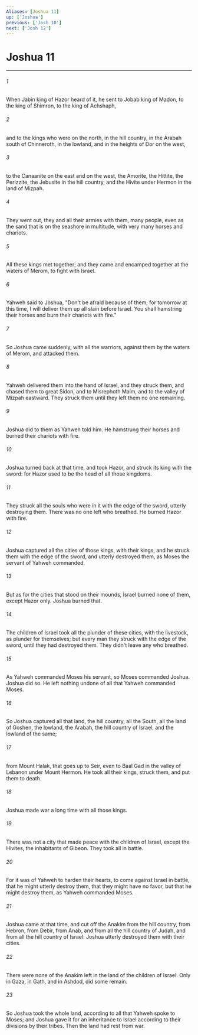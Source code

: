```yaml
---
Aliases: [Joshua 11]
up: ['Joshua']
previous: ['Josh 10']
next: ['Josh 12']
---
```

# Joshua 11
***





###### 1 

When Jabin king of Hazor heard of it, he sent to Jobab king of Madon, to the king of Shimron, to the king of Achshaph, 



###### 2 

and to the kings who were on the north, in the hill country, in the Arabah south of Chinneroth, in the lowland, and in the heights of Dor on the west, 



###### 3 

to the Canaanite on the east and on the west, the Amorite, the Hittite, the Perizzite, the Jebusite in the hill country, and the Hivite under Hermon in the land of Mizpah. 



###### 4 

They went out, they and all their armies with them, many people, even as the sand that is on the seashore in multitude, with very many horses and chariots. 



###### 5 

All these kings met together; and they came and encamped together at the waters of Merom, to fight with Israel. 



###### 6 

Yahweh said to Joshua, "Don't be afraid because of them; for tomorrow at this time, I will deliver them up all slain before Israel. You shall hamstring their horses and burn their chariots with fire." 



###### 7 

So Joshua came suddenly, with all the warriors, against them by the waters of Merom, and attacked them. 



###### 8 

Yahweh delivered them into the hand of Israel, and they struck them, and chased them to great Sidon, and to Misrephoth Maim, and to the valley of Mizpah eastward. They struck them until they left them no one remaining. 



###### 9 

Joshua did to them as Yahweh told him. He hamstrung their horses and burned their chariots with fire. 



###### 10 

Joshua turned back at that time, and took Hazor, and struck its king with the sword: for Hazor used to be the head of all those kingdoms. 



###### 11 

They struck all the souls who were in it with the edge of the sword, utterly destroying them. There was no one left who breathed. He burned Hazor with fire. 



###### 12 

Joshua captured all the cities of those kings, with their kings, and he struck them with the edge of the sword, and utterly destroyed them, as Moses the servant of Yahweh commanded. 



###### 13 

But as for the cities that stood on their mounds, Israel burned none of them, except Hazor only. Joshua burned that. 



###### 14 

The children of Israel took all the plunder of these cities, with the livestock, as plunder for themselves; but every man they struck with the edge of the sword, until they had destroyed them. They didn't leave any who breathed. 



###### 15 

As Yahweh commanded Moses his servant, so Moses commanded Joshua. Joshua did so. He left nothing undone of all that Yahweh commanded Moses. 



###### 16 

So Joshua captured all that land, the hill country, all the South, all the land of Goshen, the lowland, the Arabah, the hill country of Israel, and the lowland of the same; 



###### 17 

from Mount Halak, that goes up to Seir, even to Baal Gad in the valley of Lebanon under Mount Hermon. He took all their kings, struck them, and put them to death. 



###### 18 

Joshua made war a long time with all those kings. 



###### 19 

There was not a city that made peace with the children of Israel, except the Hivites, the inhabitants of Gibeon. They took all in battle. 



###### 20 

For it was of Yahweh to harden their hearts, to come against Israel in battle, that he might utterly destroy them, that they might have no favor, but that he might destroy them, as Yahweh commanded Moses. 



###### 21 

Joshua came at that time, and cut off the Anakim from the hill country, from Hebron, from Debir, from Anab, and from all the hill country of Judah, and from all the hill country of Israel: Joshua utterly destroyed them with their cities. 



###### 22 

There were none of the Anakim left in the land of the children of Israel. Only in Gaza, in Gath, and in Ashdod, did some remain. 



###### 23 

So Joshua took the whole land, according to all that Yahweh spoke to Moses; and Joshua gave it for an inheritance to Israel according to their divisions by their tribes. Then the land had rest from war.
